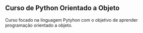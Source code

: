 ## Curso de Python Orientado a Objeto

<p>Curso focado na linguagem Pytyhon com o objetivo de aprender 
programação orientado a objeto.</p>
